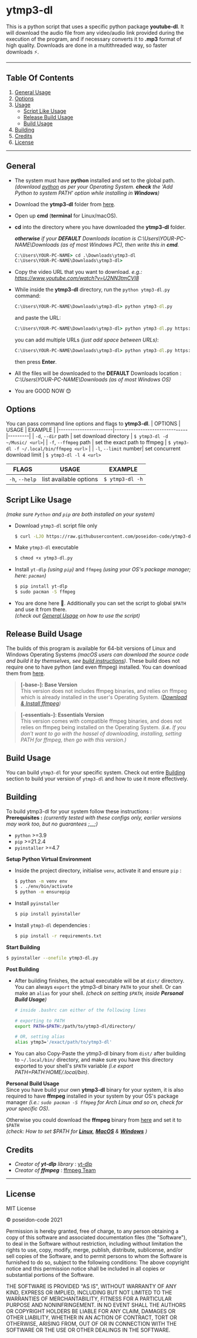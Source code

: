 # **ytmp3-dl**

This is a python script that uses a specific python package **youtube-dl**. It will download the audio file from any video/audio link provided during the execution of the program, and if necessary converts it to **.mp3** format of high quality. Downloads are done in a multithreaded way, so faster downloads ⚡.

---

## **Table Of Contents**
1.  [General Usage](#general-usage)
2.  [Options](#options)
3.  [Usage](#general-usage)
    -   [Script Like Usage](#script-like-usage)
    -   [Release Build Usage](#release-build-usage)
    -   [Build Usage](#build-usage)
4.  [Building](#building)
5.  [Credits](#credits)
6.  [License](#license)
---

## General
- The system must have **python** installed and set to the global path. _(downlaod [python](https://www.python.org/downloads/) as per your Operating System. **check** the 'Add Python to system PATH' option while installing in **Windows**)_

- Download the **ytmp3-dl** folder from [here](https://github.com/poseidon-code/ytmp3-dl/archive/master.zip 'ytmp3-dl').

- Open up **cmd** (**terminal** for Linux/macOS).

- **cd** into the directory where you have downloaded the **ytmp3-dl** folder.

  _**otherwise** if your **DEFAULT** Downloads location is C:\Users\YOUR-PC-NAME\Downloads (as of most Windows PC), then write this in **cmd**._

  ```cmd
  C:\Users\YOUR-PC-NAME> cd .\Downloads\ytmp3-dl
  C:\Users\YOUR-PC-NAME\Downloads\ytmp3-dl>
  ```

- Copy the video URL that you want to download. _e.g.: https://www.youtube.com/watch?v=U2NN3tmCVI8_

- While inside the **ytmp3-dl** directory, run the `python ytmp3-dl.py` command:

  ```cmd
  C:\Users\YOUR-PC-NAME\Downloads\ytmp3-dl> python ytmp3-dl.py
  ```

  and paste the URL:

  ```cmd
  C:\Users\YOUR-PC-NAME\Downloads\ytmp3-dl> python ytmp3-dl.py https://www.youtube.com/watch?v=U2NN3tmCVI8
  ```

  you can add multiple URLs _(just add space between URLs)_:

  ```cmd
  C:\Users\YOUR-PC-NAME\Downloads\ytmp3-dl> python ytmp3-dl.py https://www.youtube.com/watch?v=U2NN3tmCVI8 https://www.youtube.com/watch?v=kddC4gi72UE
  ```

  then press **Enter**.

- All the files will be downloaded to the **DEFAULT** Downloads location : _C:\Users\YOUR-PC-NAME\Downloads (as of most Windows OS)_

- You are GOOD NOW 😊


## Options
You can pass command line options and flags to **ytmp3-dl**.
| OPTIONS               | USAGE                         | EXAMPLE |
|-----------------------|-------------------------------|---------|
| `-d`, `--dir` path    | set download directory        | `$ ytmp3-dl -d ~/Music/ <url>`|
| `-f`, `--ffmpeg` path | set the exact path to ffmpeg  | `$ ytmp3-dl -f ~/.local/bin/ffmpeg <url>` |
| `-l`, `--limit` number| set concurrent download limit | `$ ytmp3-dl -l 4 <url>`

| FLAGS                 | USAGE                         | EXAMPLE |
|-----------------------|-------------------------------|---------|
| `-h`, `--help`        | list available options        | `$ ytmp3-dl -h` |


## Script Like Usage
_(make sure `Python` and `pip` are both installed on your system)_
- Download `ytmp3-dl` script file only
  ```bash
  $ curl -LJO https://raw.githubusercontent.com/poseidon-code/ytmp3-dl/main/ytmp3-dl.py
  ```
- Make `ytmp3-dl` executable
  ```bash
  $ chmod +x ytmp3-dl.py
  ```
- Install `yt-dlp` _(using `pip`)_ and `ffmpeg` _(using your OS's package manager; here: `pacman`)_
  ```bash
  $ pip install yt-dlp
  $ sudo pacman -S ffmpeg
  ```
- You are done here 🍵. Additionally you can set the script to global `$PATH` and use it from there.\
_(check out [General Usage](#general-usage) on how to use the script)_


## Release Build Usage
The builds of this program is available for 64-bit versions of Linux and Windows Operating Systems _(macOS users can download the source code and build it by themselves, see [build instructions](#building))_. These build does not require one to have python (and even ffmpeg) installed. You can download them from [here](https://github.com/poseidon-code/ytmp3-dl/releases).

> **[-base-]: Base Version** \
  This version does not includes ffmpeg binaries, and relies on ffmpeg which is already installed in the user's Operating System. _([Download & Install ffmpeg](https://ffmpeg.org/download.html))_

> **[-essentials-]: Essentials Version** \
  This version comes with compatible ffmpeg binaries, and does not relies on ffmpeg being installed on the Operating System. _(**i.e.** If you don't want to go with the hassel of downloading, installing, setting PATH for ffmpeg, then go with this version.)_


## Build Usage
You can build `ytmp3-dl` for your specific system. Check out entire [Building](#building) section to build your version of `ytmp3-dl` and how to use it more effectively.


## Building
To build ytmp3-dl for your system follow these instructions :\
**Prerequisites :**
_(currently tested with these configs only, earlier versions may work too, but no guarantees ;\_\_;)_
- `python` >=3.9
- `pip` >=21.2.4
- `pyinstaller` >=4.7

**Setup Python Virtual Environment**
- Inside the project directory, initialise `venv`, activate it and ensure `pip` :
  ```bash
  $ python -m venv env
  $ . ./env/bin/activate
  $ python -m ensurepip
  ```
- Install `pyinstaller`
  ```bash
  $ pip install pyinstaller
  ```
- Install `ytmp3-dl` dependencies :
  ```bash
  $ pip install -r requirements.txt
  ```

**Start Building**
  ```bash
  $ pyinstaller --onefile ytmp3-dl.py
  ```

**Post Building**
- After building finishes, the actual executable will be at `dist/` directory. You can always `export` the ytmp3-dl binary `PATH` to your shell. Or can make an `alias` for your shell. _(check on setting `$PATH`, inside **Personal Build Usage**)_
  ```.sh
  # inside .bashrc can either of the following lines
  
  # exporting to PATH
  export PATH=$PATH:/path/to/ytmp3-dl/directory/
  
  # OR, setting alias 
  alias ytmp3='/exact/path/to/ytmp3-dl'
  ```

- You can also Copy-Paste the ytmp3-dl binary from `dist/` after building to `~/.local/bin/` directory, and make sure you have this directory exported to your shell's `$PATH` variable _(i.e export PATH=$PATH:$HOME/.local/bin)_.

**Personal Build Usage** \
Since you have build your own **ytmp3-dl** binary for your system, it is also required to have **ffmpeg** installed in your system by your OS's package manager _(i.e.: `sudo pacman -S ffmpeg` for Arch Linux and so on, check for your specific OS)_.

Otherwise you could download the **ffmpeg** binary from [here](https://ffmpeg.org/download.html) and set it to `$PATH` \
_(check:
How to set $PATH for [**Linux**](https://stackoverflow.com/questions/14637979/how-to-permanently-set-path-on-linux-unix),
[**MacOS**](https://stackoverflow.com/questions/22465332/setting-path-environment-variable-in-osx-permanently)
& [**Windows**](https://stackoverflow.com/questions/24219627/how-to-update-system-path-variable-permanently-from-cmd)
)_



## Credits
- _Creator of **yt-dlp** library_ : [yt-dlp](http://github.com/yt-dlp/yt-dlp)
- _Creator of **ffmpeg**_ : [ffmpeg Team](http://ffmpeg.org)

---

## License
MIT License

&copy; poseidon-code 2021

Permission is hereby granted, free of charge, to any person obtaining a copy of this software and associated documentation files (the "Software"), to deal in the Software without restriction, including without limitation the rights to use, copy, modify, merge, publish, distribute, sublicense, and/or sell copies of the Software, and to permit persons to whom the Software is furnished to do so, subject to the following conditions:
The above copyright notice and this permission notice shall be included in all copies or substantial portions of the Software.

THE SOFTWARE IS PROVIDED "AS IS", WITHOUT WARRANTY OF ANY KIND, EXPRESS OR IMPLIED, INCLUDING BUT NOT LIMITED TO THE WARRANTIES OF MERCHANTABILITY, FITNESS FOR A PARTICULAR PURPOSE AND NONINFRINGEMENT. IN NO EVENT SHALL THE AUTHORS OR COPYRIGHT HOLDERS BE LIABLE FOR ANY CLAIM, DAMAGES OR OTHER LIABILITY, WHETHER IN AN ACTION OF CONTRACT, TORT OR OTHERWISE, ARISING FROM, OUT OF OR IN CONNECTION WITH THE SOFTWARE OR THE USE OR OTHER DEALINGS IN THE SOFTWARE.
